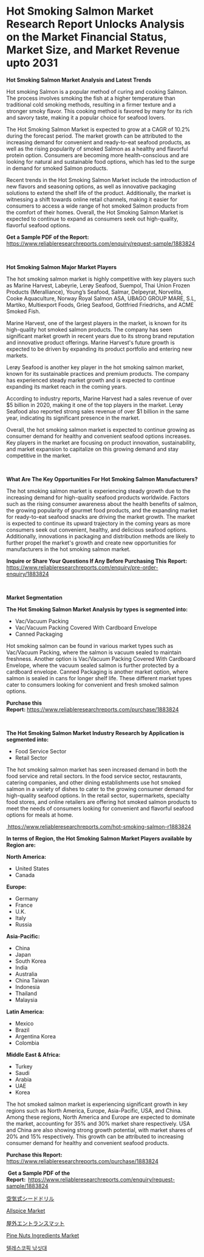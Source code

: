 <p><h1>Hot Smoking Salmon Market Research Report Unlocks Analysis on the Market Financial Status, Market Size, and Market Revenue upto 2031</h1></p><p><strong>Hot Smoking Salmon Market Analysis and Latest Trends</strong></p>
<p><p>Hot smoking Salmon is a popular method of curing and cooking Salmon. The process involves smoking the fish at a higher temperature than traditional cold smoking methods, resulting in a firmer texture and a stronger smoky flavor. This cooking method is favored by many for its rich and savory taste, making it a popular choice for seafood lovers.</p><p>The Hot Smoking Salmon Market is expected to grow at a CAGR of 10.2% during the forecast period. The market growth can be attributed to the increasing demand for convenient and ready-to-eat seafood products, as well as the rising popularity of smoked Salmon as a healthy and flavorful protein option. Consumers are becoming more health-conscious and are looking for natural and sustainable food options, which has led to the surge in demand for smoked Salmon products.</p><p>Recent trends in the Hot Smoking Salmon Market include the introduction of new flavors and seasoning options, as well as innovative packaging solutions to extend the shelf life of the product. Additionally, the market is witnessing a shift towards online retail channels, making it easier for consumers to access a wide range of hot smoked Salmon products from the comfort of their homes. Overall, the Hot Smoking Salmon Market is expected to continue to expand as consumers seek out high-quality, flavorful seafood options.</p></p>
<p><strong>Get a Sample PDF of the Report:&nbsp;</strong> <a href="https://www.reliableresearchreports.com/enquiry/request-sample/1883824">https://www.reliableresearchreports.com/enquiry/request-sample/1883824</a></p>
<p>&nbsp;</p>
<p><strong>Hot Smoking Salmon Major Market Players</strong></p>
<p><p>The hot smoking salmon market is highly competitive with key players such as Marine Harvest, Labeyrie, Lerøy Seafood, Suempol, Thai Union Frozen Products (Meralliance), Young’s Seafood, Salmar, Delpeyrat, Norvelita, Cooke Aquaculture, Norway Royal Salmon ASA, UBAGO GROUP MARE, S.L, Martiko, Multiexport Foods, Grieg Seafood, Gottfried Friedrichs, and ACME Smoked Fish. </p><p>Marine Harvest, one of the largest players in the market, is known for its high-quality hot smoked salmon products. The company has seen significant market growth in recent years due to its strong brand reputation and innovative product offerings. Marine Harvest's future growth is expected to be driven by expanding its product portfolio and entering new markets.</p><p>Lerøy Seafood is another key player in the hot smoking salmon market, known for its sustainable practices and premium products. The company has experienced steady market growth and is expected to continue expanding its market reach in the coming years.</p><p>According to industry reports, Marine Harvest had a sales revenue of over $5 billion in 2020, making it one of the top players in the market. Lerøy Seafood also reported strong sales revenue of over $1 billion in the same year, indicating its significant presence in the market.</p><p>Overall, the hot smoking salmon market is expected to continue growing as consumer demand for healthy and convenient seafood options increases. Key players in the market are focusing on product innovation, sustainability, and market expansion to capitalize on this growing demand and stay competitive in the market.</p></p>
<p>&nbsp;</p>
<p><strong>What Are The Key Opportunities For Hot Smoking Salmon Manufacturers?</strong></p>
<p><p>The hot smoking salmon market is experiencing steady growth due to the increasing demand for high-quality seafood products worldwide. Factors such as the rising consumer awareness about the health benefits of salmon, the growing popularity of gourmet food products, and the expanding market for ready-to-eat seafood snacks are driving the market growth. The market is expected to continue its upward trajectory in the coming years as more consumers seek out convenient, healthy, and delicious seafood options. Additionally, innovations in packaging and distribution methods are likely to further propel the market's growth and create new opportunities for manufacturers in the hot smoking salmon market.</p></p>
<p><strong>Inquire or Share Your Questions If Any Before Purchasing This Report:</strong> <a href="https://www.reliableresearchreports.com/enquiry/pre-order-enquiry/1883824">https://www.reliableresearchreports.com/enquiry/pre-order-enquiry/1883824</a></p>
<p>&nbsp;</p>
<p><strong>Market Segmentation</strong></p>
<p><strong>The Hot Smoking Salmon Market Analysis by types is segmented into:</strong></p>
<p><ul><li>Vac/Vacuum Packing</li><li>Vac/Vacuum Packing Covered With Cardboard Envelope</li><li>Canned Packaging</li></ul></p>
<p><p>Hot smoking salmon can be found in various market types such as Vac/Vacuum Packing, where the salmon is vacuum sealed to maintain freshness. Another option is Vac/Vacuum Packing Covered With Cardboard Envelope, where the vacuum sealed salmon is further protected by a cardboard envelope. Canned Packaging is another market option, where salmon is sealed in cans for longer shelf life. These different market types cater to consumers looking for convenient and fresh smoked salmon options.</p></p>
<p><strong>Purchase this Report:&nbsp;</strong><a href="https://www.reliableresearchreports.com/purchase/1883824">https://www.reliableresearchreports.com/purchase/1883824</a></p>
<p>&nbsp;</p>
<p><strong>The Hot Smoking Salmon Market Industry Research by Application is segmented into:</strong></p>
<p><ul><li>Food Service Sector</li><li>Retail Sector</li></ul></p>
<p><p>The hot smoking salmon market has seen increased demand in both the food service and retail sectors. In the food service sector, restaurants, catering companies, and other dining establishments use hot smoked salmon in a variety of dishes to cater to the growing consumer demand for high-quality seafood options. In the retail sector, supermarkets, specialty food stores, and online retailers are offering hot smoked salmon products to meet the needs of consumers looking for convenient and flavorful seafood options for meals at home.</p></p>
<p><a href="https://www.reliableresearchreports.com/hot-smoking-salmon-r1883824">&nbsp;https://www.reliableresearchreports.com/hot-smoking-salmon-r1883824</a></p>
<p><strong>In terms of Region, the Hot Smoking Salmon Market Players available by Region are:</strong></p>
<p>
    <p> <strong> North America: </strong>
        <ul>
            <li>United States</li>
            <li>Canada</li>
        </ul>
        </p> 
    <p> <strong> Europe: </strong>
        <ul>
            <li>Germany</li>
            <li>France</li>
            <li>U.K.</li>
            <li>Italy</li>
            <li>Russia</li>
        </ul>
        </p> 
    <p> <strong> Asia-Pacific: </strong>
        <ul>
            <li>China</li>
            <li>Japan</li>
            <li>South Korea</li>
            <li>India</li>
            <li>Australia</li>
            <li>China Taiwan</li>
            <li>Indonesia</li>
            <li>Thailand</li>
            <li>Malaysia</li>
        </ul>
        </p> 
    <p> <strong> Latin America: </strong>
        <ul>
            <li>Mexico</li>
            <li>Brazil</li>
            <li>Argentina Korea</li>
            <li>Colombia</li>
        </ul>
        </p> 
    <p> <strong> Middle East & Africa: </strong>
        <ul>
            <li>Turkey</li>
            <li>Saudi</li>
            <li>Arabia</li>
            <li>UAE</li>
            <li>Korea</li>
        </ul>
    </p>
    </p>
<p><p>The hot smoked salmon market is experiencing significant growth in key regions such as North America, Europe, Asia-Pacific, USA, and China. Among these regions, North America and Europe are expected to dominate the market, accounting for 35% and 30% market share respectively. USA and China are also showing strong growth potential, with market shares of 20% and 15% respectively. This growth can be attributed to increasing consumer demand for healthy and convenient seafood products.</p></p>
<p><strong>Purchase this Report: </strong><a href="https://www.reliableresearchreports.com/purchase/1883824">https://www.reliableresearchreports.com/purchase/1883824</a></p>
<p>&nbsp;<strong>Get a Sample PDF of the Report:&nbsp;&nbsp;</strong><a href="https://www.reliableresearchreports.com/enquiry/request-sample/1883824">https://www.reliableresearchreports.com/enquiry/request-sample/1883824</a></p>
<p><strong></strong></p>
<p><p><a href="https://github.com/EstaSprer20231/Market-Research-Report-List-1/blob/main/430164719057.md">空気式シードドリル</a></p><p><a href="https://github.com/Angelnienowdseej3e45z3p8c/Market-Research-Report-List-1/blob/main/allspice-market.md">Allspice Market</a></p><p><a href="https://medium.com/@leonardgreene1/%E3%82%A2%E3%82%A6%E3%83%88%E3%83%89%E3%82%A2%E3%82%A8%E3%83%B3%E3%83%88%E3%83%A9%E3%83%B3%E3%82%B9%E3%83%9E%E3%83%83%E3%83%88%E5%B8%82%E5%A0%B4%E3%81%AE%E5%8B%95%E5%90%91%E3%81%A8%E5%B8%82%E5%A0%B4%E5%88%86%E6%9E%90%E3%81%AF-2024%E5%B9%B4%E3%81%8B%E3%82%892031%E5%B9%B4%E3%81%BE%E3%81%A7%E3%81%AE%E6%9C%9F%E9%96%93%E3%81%AB%E4%BA%88%E6%B8%AC%E3%81%95%E3%82%8C%E3%81%A6%E3%81%84%E3%81%BE%E3%81%99-8d884a6f6203">屋外エントランスマット</a></p><p><a href="https://github.com/brentleyjimmiealvaradoz4l1rea/Market-Research-Report-List-2/blob/main/pine-nuts-ingredients-market.md">Pine Nuts Ingredients Market</a></p><p><a href="https://medium.com/@nyahreinger1/%EB%A7%9D%EC%9B%90-%EB%82%9A%EC%8B%9C%EB%8C%80-%EC%8B%9C%EC%9E%A5-2031%EB%85%84%EA%B9%8C%EC%A7%80%EC%9D%98-%ED%8A%B8%EB%A0%8C%EB%93%9C-%EC%98%88%EC%B8%A1-%EB%B0%8F-%EA%B2%BD%EC%9F%81-%EB%B6%84%EC%84%9D-a838c60a173d">텔레스코픽 낚싯대</a></p></p>